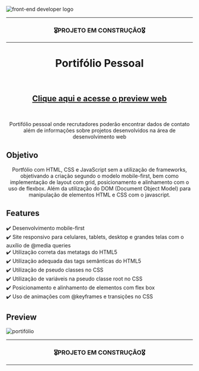 ![front-end developer logo](https://user-images.githubusercontent.com/68918326/192657225-1d8069c0-808a-4853-b131-d2122cd94bfd.PNG)

<hr>
<h3 align="center">🎖️PROJETO EM CONSTRUÇÂO🎖️</h3>
<hr>


<h1 align="center">Portifólio Pessoal</h1>
<br>
<h2 align="center"><a href="https://romulo-sobrinho.github.io/portifolio/" target="_blank">Clique aqui e acesse o preview web</a></h2>
<br>

<p align="center">Portifólio pessoal onde recrutadores poderão encontrar dados de contato além de informações sobre projetos desenvolvidos na área de desenvolvimento web</p>


## Objetivo
<p align="center">
  Portfólio com HTML, CSS e JavaScript sem a utilização de frameworks, objetivando a criação segundo o modelo mobile-first, bem como implementação de layout com grid, posicionamento e alinhamento com o uso de flexbox. Além da utilização do DOM (Document Object Model) para manipulação de elementos HTML e CSS com o javascript.
</p>


## Features
  ✔️ Desenvolvimento mobile-first <br>
  ✔️ Site responsivo para celulares, tablets, desktop e grandes telas com o auxílio de @media queries <br>
  ✔️ Utilização correta das metatags do HTML5 <br>
  ✔️ Utilização adequada das tags semânticas do HTML5 <br>
  ✔️ Utilização de pseudo classes no CSS <br>
  ✔️ Utilização de variáveis na pseudo classe root no CSS <br>
  ✔️ Posicionamento e alinhamento de elementos com flex box <br>
  ✔️ Uso de animações com @keyframes e transições no CSS <br>

  
    
## Preview


![portifólio](https://user-images.githubusercontent.com/68918326/156904839-4a6ae9f1-f265-4b19-a7c2-77ced4df38f4.PNG)

<hr>
<h3 align="center">🎖️PROJETO EM CONSTRUÇÂO🎖️</h3>
<hr>

